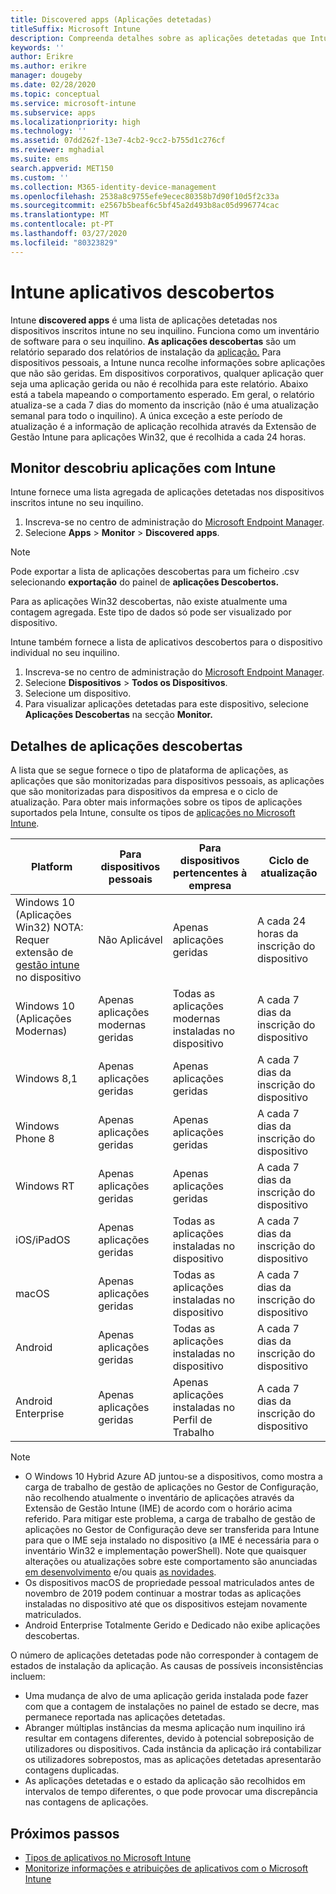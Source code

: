 ```yaml
---
title: Discovered apps (Aplicações detetadas)
titleSuffix: Microsoft Intune
description: Compreenda detalhes sobre as aplicações detetadas que Intune encontrou num dispositivo.
keywords: ''
author: Erikre
ms.author: erikre
manager: dougeby
ms.date: 02/28/2020
ms.topic: conceptual
ms.service: microsoft-intune
ms.subservice: apps
ms.localizationpriority: high
ms.technology: ''
ms.assetid: 07dd262f-13e7-4cb2-9cc2-b755d1c276cf
ms.reviewer: mghadial
ms.suite: ems
search.appverid: MET150
ms.custom: ''
ms.collection: M365-identity-device-management
ms.openlocfilehash: 2538a8c9755efe9ecec80358b7d90f10d5f2c33a
ms.sourcegitcommit: e2567b5beaf6c5bf45a2d493b8ac05d996774cac
ms.translationtype: MT
ms.contentlocale: pt-PT
ms.lasthandoff: 03/27/2020
ms.locfileid: "80323829"
---
```

# <a name="intune-discovered-apps"></a>Intune aplicativos descobertos

Intune **discovered apps** é uma lista de aplicações detetadas nos dispositivos inscritos intune no seu inquilino. Funciona como um inventário de software para o seu inquilino. **As aplicações descobertas** são um relatório separado dos relatórios de instalação da [aplicação.](apps-monitor.md) Para dispositivos pessoais, a Intune nunca recolhe informações sobre aplicações que não são geridas. Em dispositivos corporativos, qualquer aplicação quer seja uma aplicação gerida ou não é recolhida para este relatório. Abaixo está a tabela mapeando o comportamento esperado. Em geral, o relatório atualiza-se a cada 7 dias do momento da inscrição (não é uma atualização semanal para todo o inquilino). A única exceção a este período de atualização é a informação de aplicação recolhida através da Extensão de Gestão Intune para aplicações Win32, que é recolhida a cada 24 horas.

## <a name="monitor-discovered-apps-with-intune"></a>Monitor descobriu aplicações com Intune

Intune fornece uma lista agregada de aplicações detetadas nos dispositivos inscritos intune no seu inquilino.

1. Inscreva-se no centro de administração do [Microsoft Endpoint Manager](https://go.microsoft.com/fwlink/?linkid=2109431).
2. Selecione **Apps** > **Monitor** > **Discovered apps**.

>[!NOTE]
>Pode exportar a lista de aplicações descobertas para um ficheiro .csv selecionando **exportação** do painel de **aplicações Descobertos.**
>
>Para as aplicações Win32 descobertas, não existe atualmente uma contagem agregada. Este tipo de dados só pode ser visualizado por dispositivo.

Intune também fornece a lista de aplicativos descobertos para o dispositivo individual no seu inquilino.

1. Inscreva-se no centro de administração do [Microsoft Endpoint Manager](https://go.microsoft.com/fwlink/?linkid=2109431).
2. Selecione **Dispositivos** > **Todos os Dispositivos**.
3. Selecione um dispositivo.
4. Para visualizar aplicações detetadas para este dispositivo, selecione **Aplicações Descobertas** na secção **Monitor.**

## <a name="details-of-discovered-apps"></a>Detalhes de aplicações descobertas

A lista que se segue fornece o tipo de plataforma de aplicações, as aplicações que são monitorizadas para dispositivos pessoais, as aplicações que são monitorizadas para dispositivos da empresa e o ciclo de atualização. Para obter mais informações sobre os tipos de aplicações suportados pela Intune, consulte os tipos de [aplicações no Microsoft Intune](apps-add.md#app-types-in-microsoft-intune).

| Platform | Para dispositivos pessoais | Para dispositivos pertencentes à empresa | Ciclo de atualização |
|------------------------------------------------------------------------|----------------------------------|--------------------------------------------------|---------------------------------------|
| Windows 10 (Aplicações Win32) NOTA: Requer extensão de [gestão intune](intune-management-extension.md) no dispositivo | Não Aplicável | Apenas aplicações geridas | A cada 24 horas da inscrição do dispositivo |
| Windows 10 (Aplicações Modernas) | Apenas aplicações modernas geridas | Todas as aplicações modernas instaladas no dispositivo | A cada 7 dias da inscrição do dispositivo |
| Windows 8,1 | Apenas aplicações geridas | Apenas aplicações geridas | A cada 7 dias da inscrição do dispositivo |
| Windows Phone 8 | Apenas aplicações geridas | Apenas aplicações geridas | A cada 7 dias da inscrição do dispositivo |
| Windows RT | Apenas aplicações geridas | Apenas aplicações geridas | A cada 7 dias da inscrição do dispositivo |
| iOS/iPadOS | Apenas aplicações geridas | Todas as aplicações instaladas no dispositivo | A cada 7 dias da inscrição do dispositivo |
| macOS | Apenas aplicações geridas | Todas as aplicações instaladas no dispositivo | A cada 7 dias da inscrição do dispositivo |
| Android | Apenas aplicações geridas | Todas as aplicações instaladas no dispositivo | A cada 7 dias da inscrição do dispositivo |
| Android Enterprise | Apenas aplicações geridas | Apenas aplicações instaladas no Perfil de Trabalho | A cada 7 dias da inscrição do dispositivo |

> [!NOTE]
> - O Windows 10 Hybrid Azure AD juntou-se a dispositivos, como mostra a carga de trabalho de gestão de aplicações no Gestor de Configuração, não recolhendo atualmente o inventário de aplicações através da Extensão de Gestão Intune (IME) de acordo com o horário acima referido. Para mitigar este problema, a carga de trabalho de gestão de aplicações no Gestor de Configuração deve ser transferida para Intune para que o IME seja instalado no dispositivo (a IME é necessária para o inventário Win32 e implementação powerShell). Note que quaisquer alterações ou atualizações sobre este comportamento são anunciadas [em desenvolvimento](../fundamentals/in-development.md) e/ou quais [as novidades](../fundamentals/whats-new.md).
> - Os dispositivos macOS de propriedade pessoal matriculados antes de novembro de 2019 podem continuar a mostrar todas as aplicações instaladas no dispositivo até que os dispositivos estejam novamente matriculados.
> - Android Enterprise Totalmente Gerido e Dedicado não exibe aplicações descobertas.

O número de aplicações detetadas pode não corresponder à contagem de estados de instalação da aplicação. As causas de possíveis inconsistências incluem:

- Uma mudança de alvo de uma aplicação gerida instalada pode fazer com que a contagem de instalações no painel de estado se decre, mas permanece reportada nas aplicações detetadas.
- Abranger múltiplas instâncias da mesma aplicação num inquilino irá resultar em contagens diferentes, devido à potencial sobreposição de utilizadores ou dispositivos. Cada instância da aplicação irá contabilizar os utilizadores sobrepostos, mas as aplicações detetadas apresentarão contagens duplicadas.
- As aplicações detetadas e o estado da aplicação são recolhidos em intervalos de tempo diferentes, o que pode provocar uma discrepância nas contagens de aplicações.

## <a name="next-steps"></a>Próximos passos

- [Tipos de aplicativos no Microsoft Intune](apps-add.md#app-types-in-microsoft-intune)
- [Monitorize informações e atribuições de aplicativos com o Microsoft Intune](apps-monitor.md)
